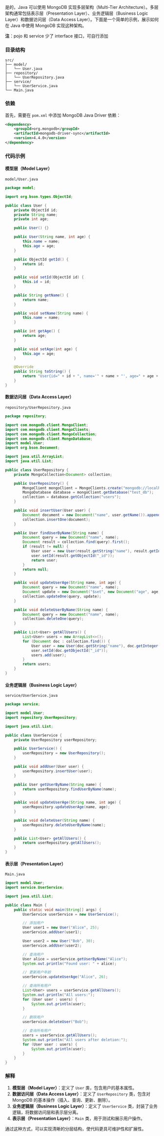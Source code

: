 是的，Java 可以使用 MongoDB 实现多层架构（Multi-Tier Architecture）。多层架构通常包括表示层（Presentation Layer）、业务逻辑层（Business Logic Layer）和数据访问层（Data Access Layer）。下面是一个简单的示例，展示如何在 Java 中使用 MongoDB 实现这种架构。

**注**：pojo 和 service 少了 interface 接口，可自行添加
### 目录结构
```
src/
├── model/
│   └── User.java
├── repository/
│   └── UserRepository.java
├── service/
│   └── UserService.java
└── Main.java
```

### 依赖
首先，需要在 `pom.xml` 中添加 MongoDB Java Driver 依赖：
```xml
<dependency>
    <groupId>org.mongodb</groupId>
    <artifactId>mongodb-driver-sync</artifactId>
    <version>4.4.0</version>
</dependency>
```

### 代码示例

#### 模型层（Model Layer）
`model/User.java`
```java
package model;

import org.bson.types.ObjectId;

public class User {
    private ObjectId id;
    private String name;
    private int age;

    public User() {}

    public User(String name, int age) {
        this.name = name;
        this.age = age;
    }

    public ObjectId getId() {
        return id;
    }

    public void setId(ObjectId id) {
        this.id = id;
    }

    public String getName() {
        return name;
    }

    public void setName(String name) {
        this.name = name;
    }

    public int getAge() {
        return age;
    }

    public void setAge(int age) {
        this.age = age;
    }

    @Override
    public String toString() {
        return "User{id=" + id + ", name='" + name + "', age=" + age + "}";
    }
}
```

#### 数据访问层（Data Access Layer）
`repository/UserRepository.java`
```java
package repository;

import com.mongodb.client.MongoClient;
import com.mongodb.client.MongoClients;
import com.mongodb.client.MongoCollection;
import com.mongodb.client.MongoDatabase;
import model.User;
import org.bson.Document;

import java.util.ArrayList;
import java.util.List;

public class UserRepository {
    private MongoCollection<Document> collection;

    public UserRepository() {
        MongoClient mongoClient = MongoClients.create("mongodb://localhost:27017");
        MongoDatabase database = mongoClient.getDatabase("test_db");
        collection = database.getCollection("users");
    }

    public void insertUser(User user) {
        Document document = new Document("name", user.getName()).append("age", user.getAge());
        collection.insertOne(document);
    }

    public User findUserByName(String name) {
        Document query = new Document("name", name);
        Document result = collection.find(query).first();
        if (result != null) {
            User user = new User(result.getString("name"), result.getInteger("age"));
            user.setId(result.getObjectId("_id"));
            return user;
        }
        return null;
    }

    public void updateUserAge(String name, int age) {
        Document query = new Document("name", name);
        Document update = new Document("$set", new Document("age", age));
        collection.updateOne(query, update);
    }

    public void deleteUserByName(String name) {
        Document query = new Document("name", name);
        collection.deleteOne(query);
    }

    public List<User> getAllUsers() {
        List<User> users = new ArrayList<>();
        for (Document doc : collection.find()) {
            User user = new User(doc.getString("name"), doc.getInteger("age"));
            user.setId(doc.getObjectId("_id"));
            users.add(user);
        }
        return users;
    }
}
```

#### 业务逻辑层（Business Logic Layer）
`service/UserService.java`
```java
package service;

import model.User;
import repository.UserRepository;

import java.util.List;

public class UserService {
    private UserRepository userRepository;

    public UserService() {
        userRepository = new UserRepository();
    }

    public void addUser(User user) {
        userRepository.insertUser(user);
    }

    public User getUserByName(String name) {
        return userRepository.findUserByName(name);
    }

    public void updateUserAge(String name, int age) {
        userRepository.updateUserAge(name, age);
    }

    public void deleteUser(String name) {
        userRepository.deleteUserByName(name);
    }

    public List<User> getAllUsers() {
        return userRepository.getAllUsers();
    }
}
```

#### 表示层（Presentation Layer）
`Main.java`
```java
import model.User;
import service.UserService;

import java.util.List;

public class Main {
    public static void main(String[] args) {
        UserService userService = new UserService();

        // 添加用户
        User user1 = new User("Alice", 25);
        userService.addUser(user1);

        User user2 = new User("Bob", 30);
        userService.addUser(user2);

        // 查询用户
        User alice = userService.getUserByName("Alice");
        System.out.println("Found user: " + alice);

        // 更新用户年龄
        userService.updateUserAge("Alice", 26);

        // 查询所有用户
        List<User> users = userService.getAllUsers();
        System.out.println("All users:");
        for (User user : users) {
            System.out.println(user);
        }

        // 删除用户
        userService.deleteUser("Bob");

        // 查询所有用户
        users = userService.getAllUsers();
        System.out.println("All users after deletion:");
        for (User user : users) {
            System.out.println(user);
        }
    }
}
```

### 解释

1. **模型层（Model Layer）**：定义了 `User` 类，包含用户的基本属性。
2. **数据访问层（Data Access Layer）**：定义了 `UserRepository` 类，包含对 MongoDB 的基本操作（插入、查询、更新、删除）。
3. **业务逻辑层（Business Logic Layer）**：定义了 `UserService` 类，封装了业务逻辑，将数据访问层和表示层分离。
4. **表示层（Presentation Layer）**：`Main` 类，用于测试和展示用户操作。

通过这种方式，可以实现清晰的分层结构，使代码更具可维护性和扩展性。